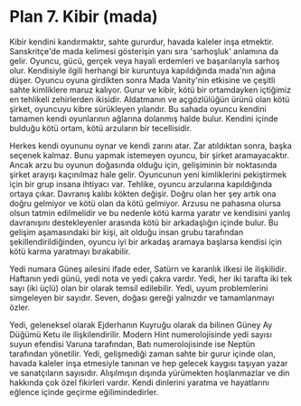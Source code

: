 # Plan 7. Kibir (mada)

Kibir kendini kandırmaktır, sahte gururdur, havada kaleler inşa etmektir. Sanskritçe'de mada kelimesi gösterişin yanı sıra 'sarhoşluk' anlamına da gelir. Oyuncu, gücü, gerçek veya hayali erdemleri ve başarılarıyla sarhoş olur. Kendisiyle ilgili herhangi bir kuruntuya kapıldığında mada'nın ağına düşer. Oyuncu oyuna girdikten sonra Mada Vanity'nin etkisine ve çeşitli sahte kimliklere maruz kalıyor. Gurur ve kibir, kötü bir ortamdayken içtiğimiz en tehlikeli zehirlerden ikisidir. Aldatmanın ve açgözlülüğün ürünü olan kötü şirket, oyuncuyu kibre sürükleyen yılandır. Bu sahada oyuncu kendini tamamen kendi oyunlarının ağlarına dolanmış halde bulur. Kendini içinde bulduğu kötü ortam, kötü arzuların bir tecellisidir.

Herkes kendi oyununu oynar ve kendi zarını atar. Zar atıldıktan sonra, başka seçenek kalmaz. Bunu yapmak istemeyen oyuncu, bir şirket aramayacaktır. Ancak arzu bu oyunun doğasında olduğu için, gelişiminin bir noktasında şirket arayışı kaçınılmaz hale gelir. Oyuncunun yeni kimliklerini pekiştirmek için bir grup insana ihtiyacı var. Tehlike, oyuncu arzularına kapıldığında ortaya çıkar. Davranış kalıbı kökten değişir. Doğru olan her şey artık ona doğru gelmiyor ve kötü olan da kötü gelmiyor. Arzusu ne pahasına olursa olsun tatmin edilmelidir ve bu nedenle kötü karma yaratır ve kendisini yanlış davranışını destekleyenler arasında kötü bir arkadaşlığın içinde bulur. Bu gelişim aşamasındaki bir kişi, ait olduğu insan grubu tarafından şekillendirildiğinden, oyuncu iyi bir arkadaş aramaya başlarsa kendisi için kötü karma yaratmayı bırakabilir.

Yedi numara Güneş ailesini ifade eder, Satürn ve karanlık ilkesi ile ilişkilidir. Haftanın yedi günü, yedi nota ve yedi çakra vardır. Yedi, her iki tarafta iki tek sayı (iki üçlü) olan bir olarak temsil edilebilir. Yedi, uyum problemlerini simgeleyen bir sayıdır. Seven, doğası gereği yalnızdır ve tamamlanmayı özler.

Yedi, geleneksel olarak Ejderhanın Kuyruğu olarak da bilinen Güney Ay Düğümü Ketu ile ilişkilendirilir. Modern Hint numerolojisinde yedi sayısı suyun efendisi Varuna tarafından, Batı numerolojisinde ise Neptün tarafından yönetilir. Yedi, gelişmediği zaman sahte bir gurur içinde olan, havada kaleler inşa etmesiyle tanınan ve hep gelecek kaygısı taşıyan yazar ve sanatçıların sayısıdır. Alışılmışın dışında yürümekten hoşlanmazlar ve din hakkında çok özel fikirleri vardır. Kendi dinlerini yaratma ve hayatlarını eğlence içinde geçirme eğilimindedirler.
